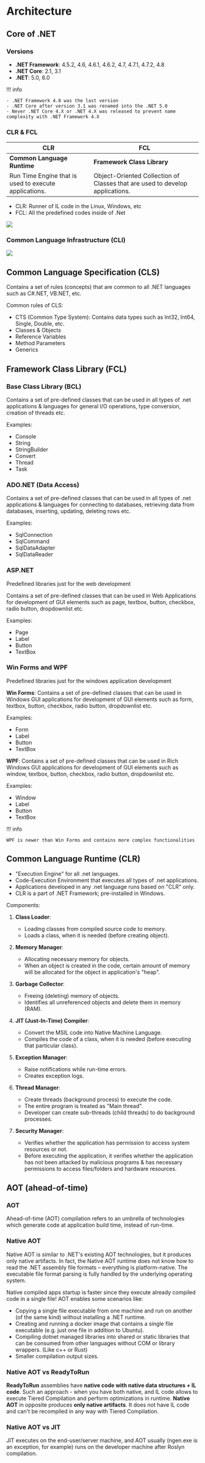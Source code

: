 # Architecture

## Core of .NET

### Versions

- **.NET Framework**: 4.5.2, 4.6, 4.6.1, 4.6.2, 4.7, 4.7.1, 4.7.2, 4.8
- **.NET Core**: 2.1, 3.1
- **.NET**: 5.0, 6.0

!!! info

    - .NET Framework 4.8 was the last version
    - .NET Core after version 3.1 was renamed into the .NET 5.0
    - Never .NET Core 4.X or .NET 4.X was released to prevent name complexity with .NET Framework 4.X

### CLR & FCL

| CLR                                                   | FCL                                                                          |
|-------------------------------------------------------|------------------------------------------------------------------------------|
| **Common Language Runtime**                           | **Framework Class Library**                                                  |
| Run Time Engine that is used to execute applications. | Object-Oriented Collection of Classes that are used to develop applications. |

- CLR: Runner of IL code in the Linux, Windows, etc
- FCL: All the predefined codes inside of .Net

![](architecture/image9.jpg)

### Common Language Infrastructure (CLI)

![](architecture/image2.jpg)

## Common Language Specification (CLS)

Contains a set of rules (concepts) that are common to all .NET languages such as C#.NET, VB.NET, etc.

Common rules of CLS:

- CTS (Common Type System): Contains data types such as Int32, Int64, Single, Double, etc.
- Classes & Objects
- Reference Variables
- Method Parameters
- Generics

## Framework Class Library (FCL)

### Base Class Library (BCL)

Contains a set of pre-defined classes that can be used in all types of .net applications & languages for general I/O operations, type conversion, creation of threads etc.

Examples:

- Console
- String
- StringBuilder
- Convert
- Thread
- Task

### ADO.NET (Data Access)

Contains a set of pre-defined classes that can be used in all types of .net applications & languages for connecting to databases, retrieving data from databases, inserting, updating, deleting rows etc.

Examples:

- SqlConnection
- SqlCommand
- SqlDataAdapter
- SqlDataReader

### ASP.NET

Predefined libraries just for the web development

Contains a set of pre-defined classes that can be used in Web Applications for development of GUI elements such as page, textbox, button, checkbox, radio button, dropdownlist etc.

Examples:

- Page
- Label
- Button
- TextBox

### Win Forms and WPF

Predefined libraries just for the windows application development

**Win Forms**: Contains a set of pre-defined classes that can be used in Windows GUI applications for development of GUI elements such as form, textbox, button, checkbox, radio button, dropdownlist etc.

Examples:

- Form
- Label
- Button
- TextBox

**WPF**: Contains a set of pre-defined classes that can be used in Rich Windows GUI applications for development of GUI elements such as window, textbox, button, checkbox, radio button, dropdownlist etc.

Examples:

- Window
- Label
- Button
- TextBox

!!! info

    WPF is newer than Win Forms and contains more complex functionalities

## Common Language Runtime (CLR)

- "Execution Engine" for all .net languages.
- Code-Execution Environment that executes all types of .net applications.
- Applications developed in any .net language runs based on "CLR" only.
- CLR is a part of .NET Framework; pre-installed in Windows.

Components:

1. **Class Loader**:

   - Loading classes from compiled source code to memory.
   - Loads a class, when it is needed (before creating object).

2. **Memory Manager**:

   - Allocating necessary memory for objects.
   - When an object is created in the code, certain amount of memory will be allocated for the object in application's "heap".

3. **Garbage Collector**:

   - Freeing (deleting) memory of objects.
   - Identifies all unreferenced objects and delete them in memory (RAM).

4. **JIT (Just-In-Time) Compiler**:

   - Convert the MSIL code into Native Machine Language.
   - Compiles the code of a class, when it is needed (before executing that particular class).

5. **Exception Manager**:

   - Raise notifications while run-time errors.
   - Creates exception logs.

6. **Thread Manager**:

   - Create threads (background process) to execute the code.
   - The entire program is treated as "Main thread".
   - Developer can create sub-threads (child threads) to do background processes.

7. **Security Manager**:

   - Verifies whether the application has permission to access system resources or not.
   - Before executing the application, it verifies whether the application has not been attacked by malicious programs & has necessary permissions to access files/folders and hardware resources.

## AOT (ahead-of-time)

### AOT

Ahead-of-time (AOT) compilation refers to an umbrella of technologies which generate code at application build time, instead of run-time.

### Native AOT

Native AOT is similar to .NET's existing AOT technologies, but it produces only native artifacts. In fact, the Native AOT runtime does not know how to read the .NET assembly file formats – everything is platform-native. The executable file format parsing is fully handled by the underlying operating system.

Native compiled apps startup is faster since they execute already compiled code in a single file! AOT enables some scenarios like:

- Copying a single file executable from one machine and run on another (of the same kind) without installing a .NET runtime.
- Creating and running a docker image that contains a single file executable (e.g. just one file in addition to Ubuntu).
- Compiling dotnet managed libraries into shared or static libraries that can be consumed from other languages without COM or library wrappers. (Like c++ or Rust)
- Smaller compilation output sizes.

### Native AOT vs ReadyToRun

**ReadyToRun** assemblies have **native code with native data structures + IL code**. Such an approach - when you have both native, and IL code allows to execute Tiered Compilation and perform optimizations in runtime. **Native AOT** in opposite produces **only native artifacts**. It does not have IL code and can't be recompiled in any way with Tiered Compilation.

### Native AOT vs JIT

JIT executes on the end-user/server machine, and AOT usually (ngen.exe is an exception, for example) runs on the developer machine after Roslyn compilation.
